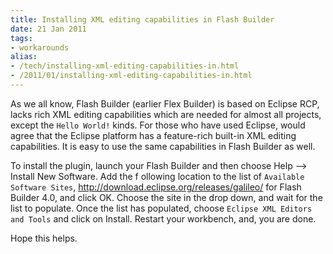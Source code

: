 ```yaml
---
title: Installing XML editing capabilities in Flash Builder
date: 21 Jan 2011
tags: 
- workarounds
alias:
- /tech/installing-xml-editing-capabilities-in.html
- /2011/01/installing-xml-editing-capabilities-in.html
---
```


As we all know, Flash Builder (earlier Flex Builder) is based on Eclipse RCP, lacks 
rich XML editing capabilities which are needed for almost all projects, except the `Hello World!` kinds. 
For those who have used Eclipse, would agree that the Eclipse platform has a feature-rich built-in 
XML editing capabilities. It is easy to use the same capabilities in Flash Builder as well.

<!-- break here -->

To install the plugin, launch your Flash Builder and then choose Help –> Install New Software. Add the f
ollowing location to the list of `Available Software Sites`, <a title="http://download.eclipse.org/releases/galileo/" href="http://download.eclipse.org/releases/galileo/">http://download.eclipse.org/releases/galileo/</a> for Flash Builder 4.0, and click OK. Choose the 
site in the drop down, and wait for the list to populate. Once the list has populated, 
choose `Eclipse XML Editors and Tools` and click on Install. Restart your workbench, and, 
you are done.

Hope this helps.